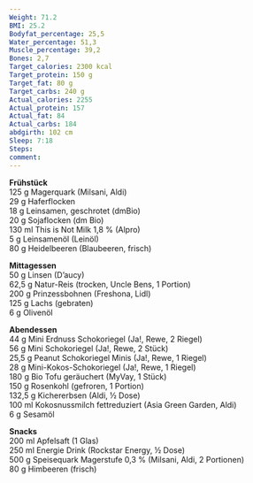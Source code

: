 ```yaml
---
Weight: 71.2
BMI: 25.2
Bodyfat_percentage: 25,5
Water_percentage: 51,3
Muscle_percentage: 39,2
Bones: 2,7
Target_calories: 2300 kcal
Target_protein: 150 g
Target_fat: 80 g
Target_carbs: 240 g
Actual_calories: 2255
Actual_protein: 157
Actual_fat: 84
Actual_carbs: 184
abdgirth: 102 cm
Sleep: 7:18
Steps:
comment:
---
```


**Frühstück**  
125 g Magerquark (Milsani, Aldi)  
29 g Haferflocken  
18 g Leinsamen, geschrotet (dmBio)  
20 g Sojaflocken (dm Bio)  
130 ml This is Not Milk 1,8 % (Alpro)  
5 g Leinsamenöl (Leinöl)  
80 g Heidelbeeren (Blaubeeren, frisch)  

**Mittagessen**  
50 g Linsen (D’aucy)  
62,5 g Natur-Reis (trocken, Uncle Bens, 1 Portion)  
200 g Prinzessbohnen (Freshona, Lidl)  
125 g Lachs (gebraten)  
6 g Olivenöl  

**Abendessen**  
44 g Mini Erdnuss Schokoriegel (Ja!, Rewe, 2 Riegel)  
56 g Mini Schokoriegel (Ja!, Rewe, 2 Stück)  
25,5 g Peanut Schokoriegel Minis (Ja!, Rewe, 1 Riegel)  
28 g Mini-Kokos-Schokoriegel (Ja!, Rewe, 1 Riegel)  
180 g Bio Tofu geräuchert (MyVay, 1 Stück)  
150 g Rosenkohl (gefroren, 1 Portion)  
132,5 g Kichererbsen (Aldi, ½ Dose)  
100 ml Kokosnussmilch fettreduziert (Asia Green Garden, Aldi)  
6 g Sesamöl  

**Snacks**  
200 ml Apfelsaft (1 Glas)  
250 ml Energie Drink (Rockstar Energy, ½ Dose)  
500 g Speisequark Magerstufe 0,3 % (Milsani, Aldi, 2 Portionen)  
80 g Himbeeren (frisch)